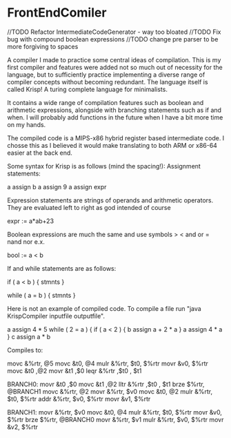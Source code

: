 # FrontEndComiler
//TODO Refactor IntermediateCodeGenerator - way too bloated
//TODO Fix bug with compound boolean expressions
//TODO change pre parser to be more forgiving to spaces

A compiler I made to practice some central ideas of compilation. This is my first compiler and features were
added not so much out of necessity for the language, but to sufficiently practice implementing a diverse range of
compiler concepts without becoming redundant. The language itself is called Krisp! A turing complete language for minimalists. 

It contains a wide range of compilation features such as boolean and arithmetic expressions, alongside with
branching statements such as if and when. I will probably add functions in the future when I have a bit more time on my hands.

The compiled code is a MIPS-x86 hybrid register based intermediate code. I chosse this as I believed it would make translating to both ARM or x86-64 easier at the back end.

Some syntax for Krisp is as follows (mind the spacing!):
Assignment statements:

a assign b
a assign 9
a assign expr

Expression statements are strings of operands and arithmetic operators. They are evaluated left to right as god
intended of course

expr := a*ab+23

Boolean expressions are much the same and use symbols > < and or = nand nor e.x.

bool := a < b

If and while statements are as follows:

if ( a < b ) {
stmnts
}

while ( a = b ) {
stmnts
}

Here is not an example of compiled code. To compile a file run "java KrispCompiler inputfile outputfile".

a assign 4 * 5
while ( 2 = a ) {
    if ( a < 2 ) {
    b assign a + 2 * a
    }
    a assign 4 * a
}
c assign a * b

Compiles to:

movc &%rtr, @5
movc &t0, @4
mulr &%rtr, $t0, $%rtr
movr &v0, $%rtr
movc &t0 ,@2
movr &t1 ,$0
leqr &%rtr ,$t0 , $t1

BRANCH0:
movr &t0 ,$0
movc &t1 ,@2
lltr &%rtr ,$t0 , $t1
brze $%rtr, @BRANCH1
movc &%rtr, @2
movr &%rtr, $v0
movc &t0, @2
mulr &%rtr, $t0, $%rtr
addr &%rtr, $v0, $%rtr
movr &v1, $%rtr

BRANCH1:
movr &%rtr, $v0
movc &t0, @4
mulr &%rtr, $t0, $%rtr
movr &v0, $%rtr
brze $%rtr, @BRANCH0
movr &%rtr, $v1
mulr &%rtr, $v0, $%rtr
movr &v2, $%rtr
